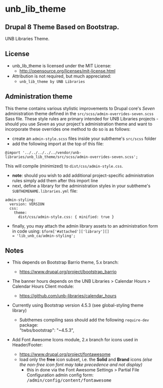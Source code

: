 # unb_lib_theme
## Drupal 8 Theme Based on Bootstrap.

UNB Libraries Theme.

## License
- unb_lib_theme is licensed under the MIT License:
  - http://opensource.org/licenses/mit-license.html
- Attribution is not required, but much appreciated:
  - `unb_lib_theme by UNB Libraries`

## Administration theme
This theme contains various stylistic improvements to Drupal core's <i>Seven</i> administration
theme defined in the <code>src/scss/admin-overrides-seven.scss</code> Sass file. These style
rules are primary intended for UNB Libraries projects - should you use <i>Seven</i> as your
project's administration theme and want to incorporate these overrides one method to do so is
as follows:
- create an <code>admin-style.scss</code> files inside your subtheme's <code>src/scss</code> folder
- add the following import at the top of this file:
<pre><code>@import '../../../../../vendor/unb-libraries/unb_lib_theme/src/scss/admin-overrides-seven.scss';</code></pre>
  This will compile (minimized) to <code>dist/css/admin-style.css</code>.
- <b>note</b>: should you wish to add additional project-specific administration rules simply add them after this
  import line
- next, define a library for the administration styles in your subtheme's <code>SUBTHEMENAME.libraries.yml</code> file:
<pre><code>admin-styling:
  version: VERSION
  css:
    theme:
      dist/css/admin-style.css: { minified: true }
</code></pre>
- finally, you may attach the admin library assets to an administration form in code using:
<code>$form['#attached']['library'][] = 'lib_unb_ca/admin-styling';</code>

## Notes
- This depends on Bootstrap Barrio theme, 5.x branch:
  - https://www.drupal.org/project/bootstrap_barrio

- The banner hours depends on the UNB Libraries > Calendar Hours > Calendar Hours Client module:
  - https://github.com/unb-libraries/calendar_hours

- Currently using Bootstrap version 4.5.3 (see global-styling theme library)
  - Subthemes compiling sass should add the following `require-dev` package:  
    "twbs/bootstrap": "~4.5.3",

- Add Font Awesome Icons module, 2.x branch for icons used in Header/Footer:
  - https://www.drupal.org/project/fontawesome
  - load only the <b>free</b> icon subset, i.e. the <b>Solid</b> and <b>Brand</b> icons <i>(else the non-free icon font
    may take precedence and not display)</i>
     - this in done via the Font Awesome Settings > Partial File Configuration admin config form: 
       <kbd>/admin/config/content/fontawesome</kbd>
